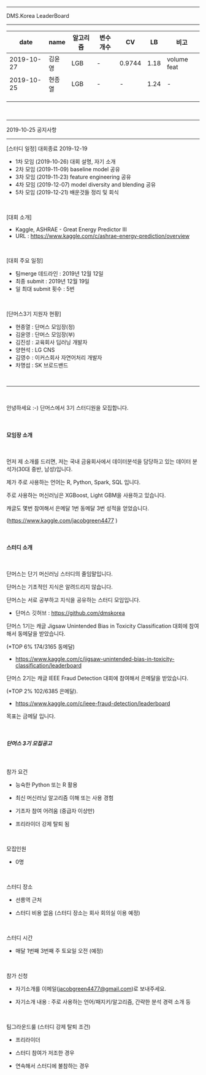 <hr />
DMS.Korea LeaderBoard 
<hr />

| date| name | 알고리즘 | 변수개수 | CV | LB | 비고 |
|-----|------|---------|---------|----|-----|-----|
| 2019-10-27 | 김윤영 | LGB | - | 0.9744 | 1.18 | volume feat|
| 2019-10-25 | 현종열 | LGB | - | - | 1.24 | - |
|            |        |     |   |   |      |   |
|            |        |     |   |   |      |   |
|            |        |     |   |   |      |   |


<br />

<hr />
2019-10-25 공지사항
<hr />

[스터디 일정] 대회종료 2019-12-19
- 1차 모임 (2019-10-26) 대회 설명, 자기 소개
- 2차 모임 (2019-11-09) baseline model 공유
- 3차 모임 (2019-11-23) feature engineering 공유
- 4차 모임 (2019-12-07) model diversity and blending 공유 
- 5차 모임 (2019-12-21) 배운것들 정리 및 회식 

<br />

[대회 소개]
- Kaggle, ASHRAE - Great Energy Predictor III
- URL : https://www.kaggle.com/c/ashrae-energy-prediction/overview

<br />

[대회 주요 일정]
- 팀merge 데드라인 : 2019년 12월 12일 
- 최종 submit : 2019년 12월 19일 
- 일 최대 submit 횟수 : 5번 

<br />

[단머스3기 지원자 현황]
- 현종열 : 단머스 모임장(정) 
- 김윤영 : 단머스 모임장(부)
- 김진성 : 교육회사 딥러닝 개발자 
- 양현석 : LG CNS
- 김영수 : 이커스회사 자연어처리 개발자
- 차명섭 : SK 브로드밴드

<br />

<hr />

<br />

안녕하세요 :-)  단머스에서 3기 스터디원을 모집합니다. 

<br />

#### 모임장 소개

<br />

먼저 제 소개를 드리면, 저는 국내 금융회사에서 데이터분석을 담당하고 있는 데이터 분석가(30대 중반, 남성)입니다.

제가 주로 사용하는 언어는 R, Python, Spark, SQL 입니다.

주로 사용하는 머신러닝은 XGBoost, Light GBM을 사용하고 있습니다.

캐글도 몇번 참여해서 은메달 1번 동메달 3번 성적을 얻었습니다.

(https://www.kaggle.com/jacobgreen4477  )

<br />

#### 스터디 소개 

<br />

단머스는 단기 머신러닝 스터디의 줄임말입니다. 

단머스는 기초적인 지식은 알려드리지 않습니다. 

단머스는 서로 공부하고 지식을 공유하는 스터디 모임입니다. 


- 단머스 깃허브 : https://github.com/dmskorea  


단머스 1기는 캐글 Jigsaw Unintended Bias in Toxicity Classification 대회에 참여해서 동메달을 받았습니다. 

(*TOP 6% 174/3165 동메달)

- https://www.kaggle.com/c/jigsaw-unintended-bias-in-toxicity-classification/leaderboard  


단머스 2기는 캐글 IEEE Fraud Detection 대회에 참여해서 은메달을 받았습니다. 

(*TOP 2% 102/6385 은메달). 

- https://www.kaggle.com/c/ieee-fraud-detection/leaderboard 


목표는 금메달 입니다. 

<br />

##### 단머스 3기 모집공고 

<br />

참가 요건

- 능숙한 Python 또는 R 활용

- 최신 머신러닝 알고리즘 이해 또는 사용 경험

- 기초자 참여 어려움 (중급자 이상만)

- 프리라이더 강제 탈퇴 됨 

<br />

모집인원

- 0명 

<br />

스터디 장소 

- 선릉역 근처 

- 스터디 비용 없음 (스터디 장소는 회사 회의실 이용 예정)

<br />

스터디 시간 

- 매달 1번째 3번째 주 토요일 오전 (예정)

<br />

참가 신청

- 자기소개를 이메일(jacobgreen4477@gmail.com)로   보내주세요.

- 자기소개 내용 : 주로 사용하는 언어/패지키/알고리즘, 간략한 분석 경력 소개 등

<br /> 

팀그라운드룰 (스터디 강제 탈퇴 조건)

- 프리라이더 

- 스터디 참여가 저조한 경우

- 연속해서 스터디에 불참하는 경우 
